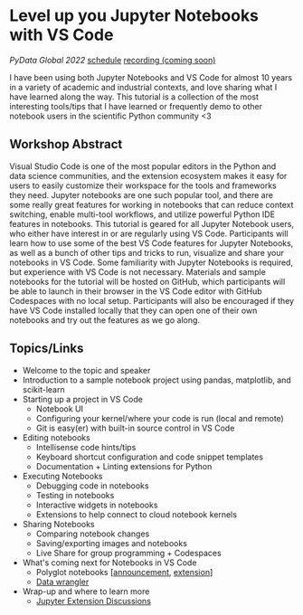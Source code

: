 # Level up you Jupyter Notebooks with VS Code
_PyData Global 2022_ [schedule](https://global2022.pydata.org/cfp/talk/WYCBXN/) [recording (coming soon)]()

I have been using both Jupyter Notebooks and VS Code for almost 10 years in a variety of academic and industrial contexts, and love sharing what I have learned along the way. This tutorial is a collection of the most interesting tools/tips that I have learned or frequently demo to other notebook users in the scientific Python community <3

## Workshop Abstract

Visual Studio Code is one of the most popular editors in the Python and data science communities, and the extension ecosystem makes it easy for users to easily customize their workspace for the tools and frameworks they need. Jupyter notebooks are one such popular tool, and there are some really great features for working in notebooks that can reduce context switching, enable multi-tool workflows, and utilize powerful Python IDE features in notebooks. This tutorial is geared for all Jupyter Notebook users, who either have interest in or are regularly using VS Code. Participants will learn how to use some of the best VS Code features for Jupyter Notebooks, as well as a bunch of other tips and tricks to run, visualize and share your notebooks in VS Code. Some familiarity with Jupyter Notebooks is required, but experience with VS Code is not necessary. Materials and sample notebooks for the tutorial will be hosted on GitHub, which participants will be able to launch in their browser in the VS Code editor with GitHub Codespaces with no local setup. Participants will also be encouraged if they have VS Code installed locally that they can open one of their own notebooks and try out the features as we go along.

## Topics/Links

- Welcome to the topic and speaker
- Introduction to a sample notebook project using pandas, matplotlib, and scikit-learn
- Starting up a project in VS Code
  - Notebook UI
  - Configuring your kernel/where your code is run (local and remote)
  - Git is easy(er) with built-in source control in VS Code
- Editing notebooks
  - Intellisense code hints/tips
  - Keyboard shortcut configuration and code snippet templates
  - Documentation + Linting extensions for Python
- Executing Notebooks
  - Debugging code in notebooks
  - Testing in notebooks
  - Interactive widgets in notebooks
  - Extensions to help connect to cloud notebook kernels
- Sharing Notebooks
  - Comparing notebook changes
  - Saving/exporting images and notebooks
  - Live Share for group programming + Codespaces
- What's coming next for Notebooks in VS Code
  - Polyglot notebooks [[announcement](https://devblogs.microsoft.com/dotnet/dotnet-interactive-notebooks-is-now-polyglot-notebooks/), [extension](https://marketplace.visualstudio.com/items?itemName=ms-dotnettools.dotnet-interactive-vscode)]
  - [Data wrangler](https://www.youtube.com/watch?v=7dVnCGHJI4c)
- Wrap-up and where to learn more
  - [Jupyter Extension Discussions](https://github.com/microsoft/vscode-jupyter/discussions)
